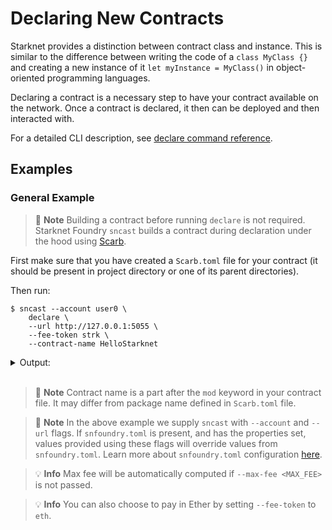 # Declaring New Contracts

Starknet provides a distinction between contract class and instance. This is similar to the difference between writing the code of a `class MyClass {}` and creating a new instance of it `let myInstance = MyClass()` in object-oriented programming languages.

Declaring a contract is a necessary step to have your contract available on the network. Once a contract is declared, it then can be deployed and then interacted with.

For a detailed CLI description, see [declare command reference](../appendix/sncast/declare.md).

## Examples

### General Example

> 📝 **Note**
> Building a contract before running `declare` is not required. Starknet Foundry `sncast` builds a contract during declaration under the hood using [Scarb](https://docs.swmansion.com/scarb).

First make sure that you have created a `Scarb.toml` file for your contract (it should be present in project directory or one of its parent directories).

Then run:

<!-- { "contract_name": "HelloStarknet", "ignored": true } -->
```shell
$ sncast --account user0 \
    declare \
	--url http://127.0.0.1:5055 \
    --fee-token strk \
    --contract-name HelloStarknet
```

<details>
<summary>Output:</summary>

```shell
command: declare
class_hash: [..]
transaction_hash: [..]

To see declaration details, visit:
class: https://starkscan.co/search/[..]
transaction: https://starkscan.co/search/[..]
```
</details>
<br>

> 📝 **Note**
> Contract name is a part after the `mod` keyword in your contract file. It may differ from package name defined in `Scarb.toml` file.

> 📝 **Note**
> In the above example we supply `sncast` with `--account` and `--url` flags. If `snfoundry.toml` is present, and has
> the properties set, values provided using these flags will override values from `snfoundry.toml`. Learn more about `snfoundry.toml`
> configuration [here](../projects/configuration.md#sncast).

> 💡 **Info**
> Max fee will be automatically computed if `--max-fee <MAX_FEE>` is not passed.


> 💡 **Info**
> You can also choose to pay in Ether by setting `--fee-token` to `eth`.

